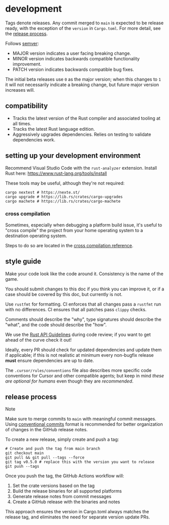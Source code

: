 
# development

Tags denote releases.
Any commit merged to `main` is expected to be release ready,
with the exception of the `version` in `Cargo.toml`.
For more detail, see the [release process](#release-process).

Follows [semver](https://semver.org/):
- MAJOR version indicates a user facing breaking change.
- MINOR version indicates backwards compatible functionality improvement.
- PATCH version indicates backwards compatible bug fixes.

The initial beta releases use `0` as the major version; when this changes to `1`
it will not necessarily indicate a breaking change, but future major version increases will.

## compatibility

- Tracks the latest version of the Rust compiler and associated tooling at all times.
- Tracks the latest Rust language edition.
- Aggressively upgrades dependencies. Relies on testing to validate dependencies work.

## setting up your development environment

Recommend Visual Studio Code with the `rust-analyzer` extension.
Install Rust here: https://www.rust-lang.org/tools/install

These tools may be useful, although they're not required:
```
cargo nextest # https://nexte.st/
cargo upgrade # https://lib.rs/crates/cargo-upgrades
cargo machete # https://lib.rs/crates/cargo-machete
```

### cross compilation

Sometimes, especially when debugging a platform build issue, it's useful to "cross compile" the project
from your home operating system to a destination operating system.

Steps to do so are located in the [cross compilation reference](./reference/cross-compile.md).

## style guide

Make your code look like the code around it. Consistency is the name of the game.

You should submit changes to this doc if you think you can improve it,
or if a case should be covered by this doc, but currently is not.

Use `rustfmt` for formatting.
CI enforces that all changes pass a `rustfmt` run with no differences.
CI ensures that all patches pass `clippy` checks.

Comments should describe the "why", type signatures should describe the "what", and the code should describe the "how".

We use the [Rust API Guidelines](https://rust-lang.github.io/api-guidelines/about.html)
during code review; if you want to get ahead of the curve check it out!

Ideally, every PR should check for updated dependencies and update them if applicable;
if this is not realistic at minimum every non-bugfix release **must** ensure dependencies are up to date.

The `.cursor/rules/conventions` file also describes more specific code conventions for Cursor and other
compatible agents; but keep in mind _these are optional for humans_ even though they are _recommended_.

## release process

> [!NOTE]
> Make sure to merge commits to `main` with meaningful commit messages.
> Using [conventional commits](https://www.conventionalcommits.org) format
> is recommended for better organization of changes in the GitHub release notes.

To create a new release, simply create and push a tag:

```shell
# Create and push the tag from main branch
git checkout main
git pull && git pull --tags --force
git tag v0.5.0 # replace this with the version you want to release
git push --tags
```

Once you push the tag, the GitHub Actions workflow will:
1. Set the crate versions based on the tag
2. Build the release binaries for all supported platforms
3. Generate release notes from commit messages
4. Create a GitHub release with the binaries and notes

This approach ensures the version in Cargo.toml always matches the release tag, and eliminates the need for separate version update PRs.
